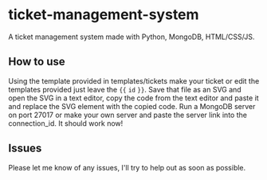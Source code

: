 # ticket-management-system
A ticket management system made with Python, MongoDB, HTML/CSS/JS.

## How to use
Using the template provided in templates/tickets make your ticket or edit the templates provided just leave the ``{{`` ``id`` ``}}``. Save that file as an SVG and open the SVG in a text editor, copy the code from the text editor and paste it and replace the SVG element with the copied code. Run a MongoDB server on port 27017 or make your own server and paste the server link into the connection_id. It should work now!

## Issues
Please let me know of any issues, I'll try to help out as soon as possible. 
